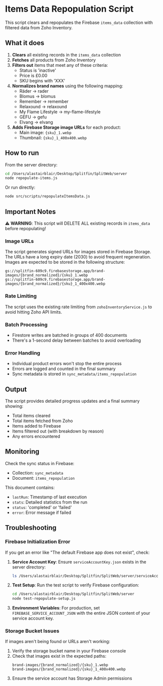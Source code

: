 # Items Data Repopulation Script

This script clears and repopulates the Firebase `items_data` collection with filtered data from Zoho Inventory.

## What it does

1. **Clears** all existing records in the `items_data` collection
2. **Fetches** all products from Zoho Inventory
3. **Filters out** items that meet any of these criteria:
   - Status is 'inactive'
   - Price is £0.00
   - SKU begins with 'XXX'
4. **Normalizes brand names** using the following mapping:
   - Räder → rader
   - Blomus → blomus
   - Remember → remember
   - Relaxound → relaxound
   - My Flame Lifestyle → my-flame-lifestyle
   - GEFU → gefu
   - Elvang → elvang
5. **Adds Firebase Storage image URLs** for each product:
   - Main image: `{sku}_1.webp`
   - Thumbnail: `{sku}_1_400x400.webp`

## How to run

From the server directory:

```bash
cd /Users/alastairblair/Desktop/Splitfin/SplitWeb/server
node repopulate-items.js
```

Or run directly:

```bash
node src/scripts/repopulateItemsData.js
```

## Important Notes

⚠️ **WARNING**: This script will DELETE ALL existing records in `items_data` before repopulating!

### Image URLs

The script generates signed URLs for images stored in Firebase Storage. The URLs have a long expiry date (2030) to avoid frequent regeneration. Images are expected to be stored in the following structure:

```
gs://splitfin-609c9.firebasestorage.app/brand-images/{brand_normalized}/{sku}_1.webp
gs://splitfin-609c9.firebasestorage.app/brand-images/{brand_normalized}/{sku}_1_400x400.webp
```

### Rate Limiting

The script uses the existing rate limiting from `zohoInventoryService.js` to avoid hitting Zoho API limits.

### Batch Processing

- Firestore writes are batched in groups of 400 documents
- There's a 1-second delay between batches to avoid overloading

### Error Handling

- Individual product errors won't stop the entire process
- Errors are logged and counted in the final summary
- Sync metadata is stored in `sync_metadata/items_repopulation`

## Output

The script provides detailed progress updates and a final summary showing:
- Total items cleared
- Total items fetched from Zoho
- Items added to Firebase
- Items filtered out (with breakdown by reason)
- Any errors encountered

## Monitoring

Check the sync status in Firebase:
- Collection: `sync_metadata`
- Document: `items_repopulation`

This document contains:
- `lastRun`: Timestamp of last execution
- `stats`: Detailed statistics from the run
- `status`: 'completed' or 'failed'
- `error`: Error message if failed

## Troubleshooting

### Firebase Initialization Error

If you get an error like "The default Firebase app does not exist", check:

1. **Service Account Key**: Ensure `serviceAccountKey.json` exists in the server directory:
   ```bash
   ls /Users/alastairblair/Desktop/Splitfin/SplitWeb/server/serviceAccountKey.json
   ```

2. **Test Setup**: Run the test script to verify Firebase configuration:
   ```bash
   cd /Users/alastairblair/Desktop/Splitfin/SplitWeb/server
   node test-repopulate-setup.js
   ```

3. **Environment Variables**: For production, set `FIREBASE_SERVICE_ACCOUNT_JSON` with the entire JSON content of your service account key.

### Storage Bucket Issues

If images aren't being found or URLs aren't working:

1. Verify the storage bucket name in your Firebase console
2. Check that images exist in the expected paths:
   ```
   brand-images/{brand_normalized}/{sku}_1.webp
   brand-images/{brand_normalized}/{sku}_1_400x400.webp
   ```
3. Ensure the service account has Storage Admin permissions